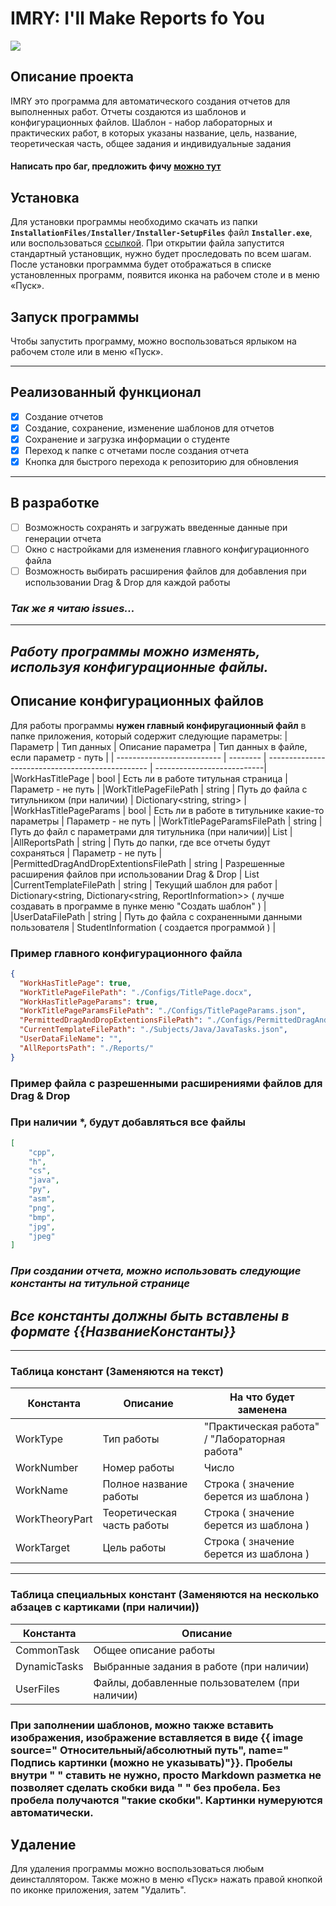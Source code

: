 # IMRY: I'll Make Reports fo You

![](https://camo.githubusercontent.com/6e386aa932b31a8f5281f92f93d6c210569afc13/68747470733a2f2f6170692e6369727275732d63692e636f6d2f6769746875622f686967616e2d656d752f686967616e2e7376673f7461736b3d77696e646f77732d7838365f36342d62696e6172696573)
## Описание проекта
IMRY это программа для автоматического создания отчетов для выполненных работ. Отчеты создаются из шаблонов и конфигурационных файлов.
Шаблон - набор лабораторных и практических работ, в которых указаны название, цель, название, теоретическая часть, общее задания и индивидуальные задания
 
#### Написать про баг, предложить фичу [можно тут](https://github.com/Inozpavel/IMRY/issues) ####
## Установка
Для установки программы необходимо скачать из папки **```InstallationFiles/Installer/Installer-SetupFiles```** файл **```Installer.exe```**, или воспользоваться [ссылкой](InstallationFiles/Installer/Installer-SetupFiles/Installer.exe?raw=true). При открытии файла запустится стандартный установщик, нужно будет проследовать по всем шагам. После установки программма будет отображаться в списке установленных программ, появится иконка на рабочем столе и в меню «Пуск».

## Запуск программы
Чтобы запустить программу, можно воспользоваться ярлыком на рабочем столе или в меню «Пуск».

---
## Реализованный функционал
- [x] Создание отчетов
- [x] Создание, сохранение, изменение шаблонов для отчетов
- [x] Сохранение и загрузка информации о студенте
- [x] Переход к папке с отчетами после создания отчета
- [x] Кнопка для быстрого перехода к репозиторию для обновления
---
## В разработке
- [ ] Возможность сохранять и загружать введенные данные при генерации отчета
- [ ] Окно с настройками для изменения главного конфигурационного файла
- [ ] Возможность выбирать расширения файлов для добавления при использовании Drag & Drop для каждой работы
### *Так же я читаю issues...* ###

---
## *Работу программы можно изменять, используя конфигурационные файлы.*
## Описание конфигурационных файлов
Для работы программы **нужен главный конфиругационный файл** в папке приложения, который содержит следующие параметры:
| Параметр                   | Тип данных | Описание параметра                 | Тип данных в файле, если параметр - путь |
| -------------------------- | -------- | ------------------------------------------------ | ---------------------------|
|WorkHasTitlePage            | bool     | Есть ли в работе титульная страница              | Параметр - не путь         |
|WorkTitlePageFilePath       | string   | Путь до файла с титульником (при наличии)        | Dictionary<string, string> |
|WorkHasTitlePageParams      | bool     | Есть ли в работе в титульнике какие-то параметры | Параметр - не путь         |
|WorkTitlePageParamsFilePath | string   | Путь до файл с параметрами для титульника (при наличии)| List<string>         |
|AllReportsPath              | string   | Путь до папки, где все отчеты будут сохраняться  | Параметр - не путь         |
|PermittedDragAndDropExtentionsFilePath | string | Разрешенные расширения файлов при использовании Drag & Drop | List<string>
|CurrentTemplateFilePath     | string   | Текущий шаблон для работ | Dictionary<string, Dictionary<string, ReportInformation>> ( лучше создавать в программе в пунке меню "Создать шаблон" ) |
|UserDataFilePath            | string   | Путь до файла с сохраненными данными пользователя | StudentInformation ( создается программой ) |


### Пример главного конфигурационного файла
```json
{
  "WorkHasTitlePage": true,
  "WorkTitlePageFilePath": "./Configs/TitlePage.docx",
  "WorkHasTitlePageParams": true,
  "WorkTitlePageParamsFilePath": "./Configs/TitlePageParams.json",
  "PermittedDragAndDropExtentionsFilePath": "./Configs/PermittedDragAndDropExtentions.json",
  "CurrentTemplateFilePath": "./Subjects/Java/JavaTasks.json",
  "UserDataFileName": "",
  "AllReportsPath": "./Reports/"
}
```

### Пример файла с разрешенными расширениями файлов для Drag & Drop
### **При наличии \*, будут добавляться все файлы**
```json
[
    "срр",
    "h",
    "cs",
    "java",
    "py",
    "asm",
    "png",
    "bmp",
    "jpg",
    "jpeg"
]
```
### *При создании отчета, можно использовать следующие константы на титульной странице*
## ***Все константы должны быть вставлены в формате {{НазваниеКонстанты}}***
---
### Таблица констант (Заменяются на текст)

| Константа        | Описание                      | На что будет заменена                         |
| ---------------- | ----------------------------- | --------------------------------------------- |
| WorkType         | Тип работы                    | "Практическая работа" / "Лабораторная работа" |
| WorkNumber       | Номер работы                  | Число                                         |
| WorkName         | Полное название работы        | Строка ( значение берется из шаблона )        |
| WorkTheoryPart   | Теоретическая часть работы    | Строка ( значение берется из шаблона )        |
| WorkTarget       | Цель работы                   | Строка ( значение берется из шаблона )        |
---
### Таблица специальных констант (Заменяются на несколько абзацев с картиками (при наличии))
| Константа    | Описание                                       |
| ------------ | ---------------------------------------------- |
| CommonTask   | Общее описание работы                          |
| DynamicTasks | Выбранные задания в работе (при наличии)       |
| UserFiles    | Файлы, добавленные пользователем (при наличии) |

### При заполнении шаблонов, можно также вставить изображения, изображение вставляется в виде {{ image source=" Относительный/абсолютный путь", name=\" Подпись картинки (можно не указывать)"}}. Пробелы внутри " " ставить не нужно, просто Markdown разметка не позволяет сделать скобки вида " " без пробела. Без пробела получаются "такие скобки". Картинки нумеруются автоматически. 

## Удаление
Для удаления программы можно воспользоваться любым деинсталлятором. Также можно в меню «Пуск» нажать правой кнопкой по иконке приложения, затем "Удалить".